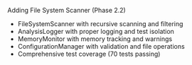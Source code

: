 Adding File System Scanner (Phase 2.2)

- FileSystemScanner with recursive scanning and filtering
- AnalysisLogger with proper logging and test isolation
- MemoryMonitor with memory tracking and warnings
- ConfigurationManager with validation and file operations
- Comprehensive test coverage (70 tests passing)